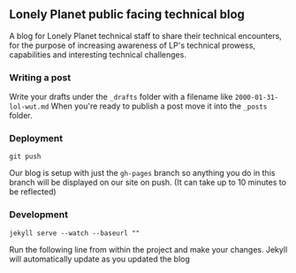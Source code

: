## Lonely Planet public facing technical blog

A blog for Lonely Planet technical staff to share their technical encounters, for the purpose of increasing awareness of LP's technical prowess, capabilities and interesting technical challenges.

### Writing a post

Write your drafts under the `_drafts` folder with a filename like `2000-01-31-lol-wut.md`
When you're ready to publish a post move it into the `_posts` folder.

### Deployment

`git push`

Our blog is setup with just the `gh-pages` branch so anything you do in this branch will be displayed on our site on push. (It can take up to 10 minutes to be reflected)

### Development

`jekyll serve --watch --baseurl ""`

Run the following line from within the project and make your changes.
Jekyll will automatically update as you updated the blog
